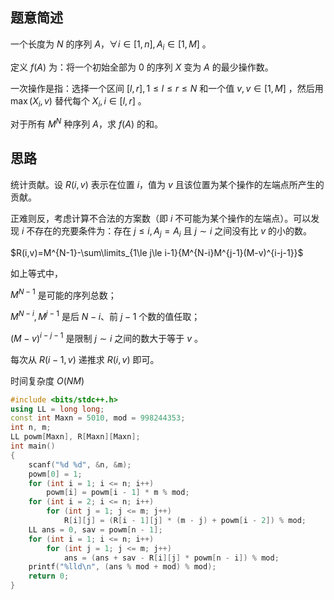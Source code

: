 ## 题意简述

一个长度为 $N$ 的序列 $A$，$\forall i\in [1,n], A_i\in [1, M]$ 。

定义 $f(A)$ 为：将一个初始全部为 $0$ 的序列 $X$ 变为 $A$ 的最少操作数。

一次操作是指：选择一个区间 $[l,r], 1\le l\le r\le N$ 和一个值 $v,v\in [1,M]$ ，然后用 $\max(X_i, v)$ 替代每个 $X_i, i\in [l,r]$ 。

对于所有 $M^N$ 种序列 $A$，求 $f(A)$ 的和。

## 思路

统计贡献。设 $R(i,v)$ 表示在位置 $i$，值为 $v$ 且该位置为某个操作的左端点所产生的贡献。

正难则反，考虑计算不合法的方案数（即 $i$ 不可能为某个操作的左端点）。可以发现 $i$ 不存在的充要条件为：存在 $j\le i, A_j=A_i$ 且 $j\sim i$ 之间没有比 $v$ 的小的数。 

$R(i,v)=M^{N-1}-\sum\limits_{1\le j\le i-1}{M^{N-i}M^{j-1}(M-v)^{i-j-1}}$

如上等式中，

$M^{N-1}$ 是可能的序列总数；

$M^{N-i}, M^{j-1}$ 是后 $N-i$、前 $j-1$ 个数的值任取；

$(M-v)^{i-j-1}$ 是限制 $j\sim i$ 之间的数大于等于 $v$ 。

每次从 $R(i-1,v)$ 递推求 $R(i,v)$ 即可。

时间复杂度 $O(NM)$

```cpp
#include <bits/stdc++.h>
using LL = long long;
const int Maxn = 5010, mod = 998244353;
int n, m;
LL powm[Maxn], R[Maxn][Maxn];
int main()
{
    scanf("%d %d", &n, &m);
    powm[0] = 1;
    for (int i = 1; i <= n; i++)
        powm[i] = powm[i - 1] * m % mod;
    for (int i = 2; i <= n; i++)
        for (int j = 1; j <= m; j++)
            R[i][j] = (R[i - 1][j] * (m - j) + powm[i - 2]) % mod;
    LL ans = 0, sav = powm[n - 1];
    for (int i = 1; i <= n; i++)
        for (int j = 1; j <= m; j++)
            ans = (ans + sav - R[i][j] * powm[n - i]) % mod;
    printf("%lld\n", (ans % mod + mod) % mod);
    return 0;
}
```